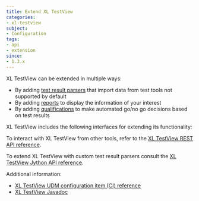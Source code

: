 ```yaml
---
title: Extend XL TestView
categories:
- xl-testview
subject:
- Configuration
tags:
- api
- extension
since:
- 1.3.x
---
```


XL TestView can be extended in multiple ways:

* By adding [test result parsers](/xl-testview/how-to/create-a-custom-test-results-parser.html) that import data from test tools not supported by default
* By adding [reports](/xl-testview/how-to/create-a-custom-report.html) to display the information of your interest
* By adding [qualifications](/xl-testview/how-to/create-a-custom-qualification.html) to make automated go/no go decisions based on test results

XL TestView includes the following interfaces for extending its functionality:

To interact with XL TestView from other tools, refer to the [XL TestView REST API reference](/xl-testview/latest/rest-api/index.html).

To extend XL TestView with custom test result parsers consult the [XL TestView Jython API reference](/xl-testview/latest/jython-api/index.html).

Additional information:

* [XL TestView UDM configuration item (CI) reference](/xl-testview/latest/ci-reference/index.html)
* [XL TestView Javadoc](/xl-testview/latest/javadoc/index.html)
